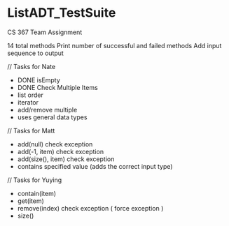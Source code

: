 # ListADT_TestSuite
CS 367 Team Assignment

14 total methods 
Print number of successful and failed methods
Add input sequence to output

// Tasks for Nate
- DONE isEmpty
- DONE Check Multiple Items
- list order
- iterator
- add/remove multiple
- uses general data types

// Tasks for Matt
- add(null) check exception
- add(-1, item) check exception
- add(size(), item) check exception
- contains specified value (adds the correct input type)

// Tasks for Yuying
- contain(item)
- get(item)
- remove(index) check exception ( force exception )
- size()
